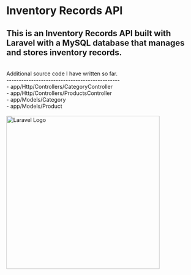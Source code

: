 # Inventory Records API

## This is an Inventory Records API built with Laravel with a MySQL database that manages and stores inventory records.

<br>
Additional source code I have written so far.
<br>
----------------------------------------------
<br>
- app/Http/Controllers/CategoryController
<br>
- app/Http/Controllers/ProductsController
<br>
- app/Models/Category
<br>
- app/Models/Product
<br><br>
<img src="https://raw.githubusercontent.com/laravel/art/master/logo-lockup/5%20SVG/2%20CMYK/1%20Full%20Color/laravel-logolockup-cmyk-red.svg" width="400" alt="Laravel Logo">
